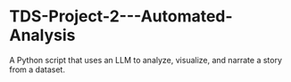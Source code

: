 # TDS-Project-2---Automated-Analysis
A Python script that uses an LLM to analyze, visualize, and narrate a story from a dataset.
